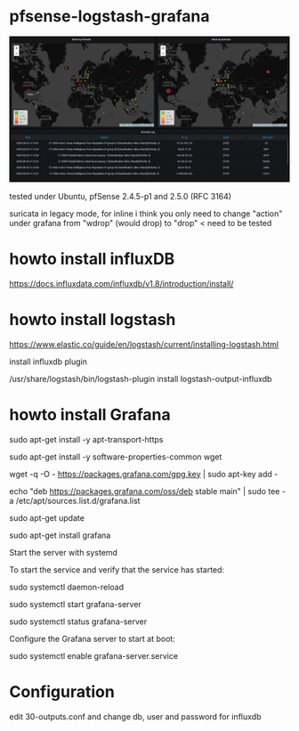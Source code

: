 # pfsense-logstash-grafana

![ScreenShot](https://github.com/kiokoman/pfsense-logstash-grafana/blob/master/images/Immagine.jpg)

tested under Ubuntu, pfSense 2.4.5-p1 and 2.5.0 (RFC 3164)

suricata in legacy mode, for inline i think you only need to change "action" under grafana from "wdrop" (would drop) to "drop" < need to be tested
# howto install influxDB
https://docs.influxdata.com/influxdb/v1.8/introduction/install/

# howto install logstash
https://www.elastic.co/guide/en/logstash/current/installing-logstash.html

install influxdb plugin

/usr/share/logstash/bin/logstash-plugin install logstash-output-influxdb

# howto install Grafana

sudo apt-get install -y apt-transport-https

sudo apt-get install -y software-properties-common wget

wget -q -O - https://packages.grafana.com/gpg.key | sudo apt-key add -

echo "deb https://packages.grafana.com/oss/deb stable main" | sudo tee -a /etc/apt/sources.list.d/grafana.list

sudo apt-get update

sudo apt-get install grafana

Start the server with systemd

To start the service and verify that the service has started:

sudo systemctl daemon-reload

sudo systemctl start grafana-server

sudo systemctl status grafana-server

Configure the Grafana server to start at boot:

sudo systemctl enable grafana-server.service

# Configuration

edit 30-outputs.conf and change db, user and password for influxdb
